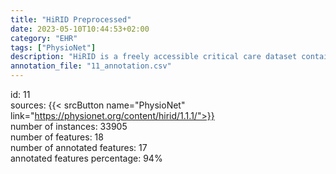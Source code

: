 ```yaml
---
title: "HiRID Preprocessed"
date: 2023-05-10T10:44:53+02:00
category: "EHR"
tags: ["PhysioNet"]
description: "HiRID is a freely accessible critical care dataset containing data relating to almost 34 thousand patient admissions to the Department of Intensive Care Medicine of the Bern University Hospital, Switzerland (ICU), an interdisciplinary 60-bed unit. admitting >6,500 patients per year."
annotation_file: "11_annotation.csv"
---
```

id: 11 \
sources: {{< srcButton name="PhysioNet" link="https://physionet.org/content/hirid/1.1.1/">}}  \
number of instances: 33905 \
number of features: 18 \
number of annotated features: 17 \
annotated features percentage: 94% 
